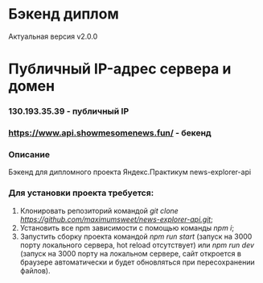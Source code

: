 # Бэкенд диплом
Актуальная версия v2.0.0

# Публичный IP-адрес сервера и домен
### 130.193.35.39 - публичный IP
### https://www.api.showmesomenews.fun/ - бекенд

### Описание
Бэкенд для дипломного проекта Яндекс.Практикум news-explorer-api

### Для установки проекта требуется:
1. Клонировать репозиторий командой *git clone https://github.com/maximumsweet/news-explorer-api.git*;
2. Установить все npm зависимости с помощью команды *npm i*;
3. Запустить сборку проекта командой *npm run start* (запуск на 3000 порту локального сервера, hot reload отсутствует) или *npm run dev* (запуск на 3000 порту на локальном сервере, сайт откроется в браузере автоматически и будет обновляться при пересохранении файлов).
